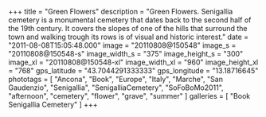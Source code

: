 +++
title = "Green Flowers"
description = "Green Flowers. Senigallia cemetery is a monumental cemetery that dates back to the second half of the 19th century. It covers the slopes of one of the hills that surround the town and walking trough its rows is of visual and historic interest."
date = "2011-08-08T15:05:48.000"
image = "20110808@150548"
image_s = "20110808@150548-s"
image_width_s = "375"
image_height_s = "300"
image_xl = "20110808@150548-xl"
image_width_xl = "960"
image_height_xl = "768"
gps_latitude = "43.7044291333333"
gps_longitude = "13.18716645"
phototags = [ "Ancona", "Book", "Europe", "Italy", "Marche", "San Gaudenzio", "Senigallia", "SenigalliaCemetery", "SoFoBoMo2011", "afternoon", "cemetery", "flower", "grave", "summer" ]
galleries = [ "Book Senigallia Cemetery" ]
+++
